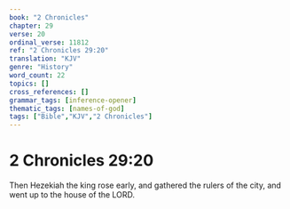 ```yaml
---
book: "2 Chronicles"
chapter: 29
verse: 20
ordinal_verse: 11812
ref: "2 Chronicles 29:20"
translation: "KJV"
genre: "History"
word_count: 22
topics: []
cross_references: []
grammar_tags: [inference-opener]
thematic_tags: [names-of-god]
tags: ["Bible","KJV","2 Chronicles"]
---
```


# 2 Chronicles 29:20

Then Hezekiah the king rose early, and gathered the rulers of the city, and went up to the house of the LORD.
